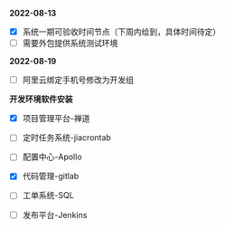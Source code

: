 **2022-08-13**

- [x] 系统一期可验收时间节点（下周内给到，具体时间待定）
- [ ] 需要外包提供系统测试环境

**2022-08-19**

- [ ] 阿里云绑定手机号修改为开发组

**开发环境软件安装**

- [x] 项目管理平台-禅道
- [ ] 定时任务系统-jiacrontab
- [ ] 配置中心-Apollo
- [x] 代码管理-gitlab
- [ ] 工单系统-SQL
- [ ] 发布平台-Jenkins

